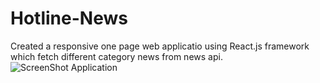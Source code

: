 # Hotline-News
Created a responsive one page web applicatio using React.js framework which fetch different category news from news api.
![ScreenShot Application](master/src/components/general.jpg)
